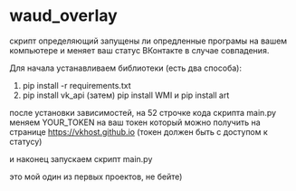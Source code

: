 # waud_overlay
скрипт определяющий запущены ли опредленные програмы на вашем компьютере и меняет ваш статус ВКонтакте в случае совпадения.

Для начала устанавливаем библиотеки (есть два способа):
1. pip install -r requirements.txt
2. pip install vk_api (затем) pip install WMI и pip install art

после установки зависимостей, на 52 строчке кода скрипта main.py меняем YOUR_TOKEN на ваш токен который можно получить на странице https://vkhost.github.io (токен должен быть с доступом к статусу)

и наконец запускаем скрипт main.py

это мой один из первых проектов, не бейте)
